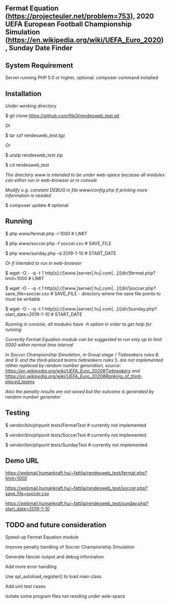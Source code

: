 ## Fermat Equation (https://projecteuler.net/problem=753), 2020 UEFA European Football Championship Simulation (https://en.wikipedia.org/wiki/UEFA_Euro_2020), Sunday Date Finder

## System Requirement

Server running PHP 5.0 or higher, optional: composer command installed

## Installation

*Under working directory*

$ git clone https://github.com/file3/rendesweb_test.git

*Or*

$ tar xzf rendesweb_test.tgz

*Or*

$ unzip rendesweb_test.zip

$ cd rendesweb_test

*The directory www is intended to be under web-space because all modules can either run in web-browser or in console*

*Modify e.g. constant DEBUG in file www/config.php if printing more information is needed*

$ composer update # optional

## Running

$ php www/fermat.php -l 1000 # LIMIT

$ php www/soccer.php -f soccer.csv # SAVE_FILE

$ php www/sunday.php -d 2019-1-10 # START_DATE

*Or if intended to run in web-browser*

$ wget -O - -q -t 1 http[s]://[www.]server[.hu|.com|...]/[dir/]fermat.php?limit=1000 # LIMIT

$ wget -O - -q -t 1 http[s]://[www.]server[.hu|.com|...]/[dir/]soccer.php?save_file=soccer.csv # SAVE_FILE - directory where the save file points to must be writable

$ wget -O - -q -t 1 http[s]://[www.]server[.hu|.com|...]/[dir/]sunday.php?start_date=2019-1-10 # START_DATE

*Running in console, all modules have -h option in order to get help for running*

*Currently Fermat Equation module can be suggested to run only up to limit 5000 within normal time interval*

*In Soccer Championship Simulation, in Group stage / Tiebreakers rules 8. and 9. and the third-placed teams tiebreakers rules 5. are not implemented rather replaced by random number generation, source: https://en.wikipedia.org/wiki/UEFA_Euro_2020#Tiebreakers and https://en.wikipedia.org/wiki/UEFA_Euro_2020#Ranking_of_third-placed_teams*

*Also the penalty results are not saved but the outcome is generated by random number generator*

## Testing

$ vendor/bin/phpunit tests/FermatTest # currently not implemented

$ vendor/bin/phpunit tests/SoccerTest # currently not implemented

$ vendor/bin/phpunit tests/SundayTest # currently not implemented

## Demo URL

https://webmail.humankraft.hu/~fattila/rendesweb_test/fermat.php?limit=1000

https://webmail.humankraft.hu/~fattila/rendesweb_test/soccer.php?save_file=soccer.csv

https://webmail.humankraft.hu/~fattila/rendesweb_test/sunday.php?start_date=2019-1-10

## TODO and future consideration

Speed-up Fermat Equation module

Improve penalty handling of Soccer Championship Simulation

Generate fancier output and debug information

Add more error handling

Use spl_autoload_register() to load main class

Add unit test cases

Isolate some program files not residing under web-space

